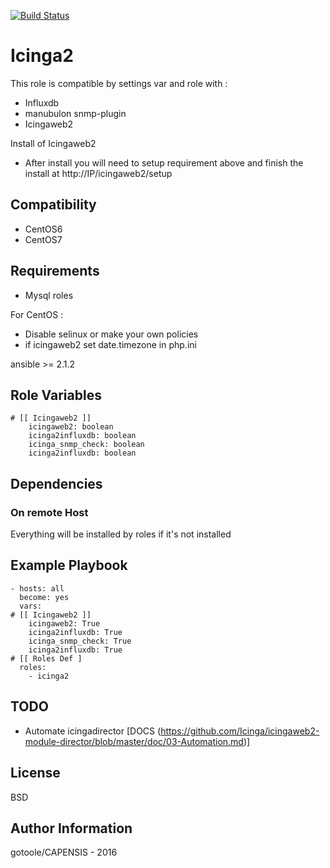[![Build Status](https://travis-ci.org/bashrc666/ansible-icinga2.svg?branch=master)](https://travis-ci.org/bashrc666/ansible-icinga2)

Icinga2
=========

This role is compatible by settings var and role with :
 
 - Influxdb
 - manubulon snmp-plugin
 - Icingaweb2


Install of Icingaweb2

 - After install you will need to setup requirement above and finish the install at http://IP/icingaweb2/setup

Compatibility
-------------
 - CentOS6
 - CentOS7

Requirements
------------

- Mysql roles


For CentOS :
 - Disable selinux or make your own policies
 - if icingaweb2 set date.timezone in php.ini

ansible >= 2.1.2

Role Variables
--------------

```
# [[ Icingaweb2 ]]
    icingaweb2: boolean
    icinga2influxdb: boolean
    icinga_snmp_check: boolean
    icinga2influxdb: boolean
```

Dependencies
------------

### On remote Host

Everything will be installed by roles if it's not installed

Example Playbook
----------------

```
- hosts: all
  become: yes
  vars:
# [[ Icingaweb2 ]]
    icingaweb2: True
    icinga2influxdb: True
    icinga_snmp_check: True
    icinga2influxdb: True
# [[ Roles Def ]
  roles:
    - icinga2
```

TODO
----

- Automate icingadirector 
[DOCS (https://github.com/Icinga/icingaweb2-module-director/blob/master/doc/03-Automation.md)]


License
-------

BSD

Author Information
------------------

gotoole/CAPENSIS - 2016
